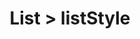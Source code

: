 ---
title: List > listStyle
redirect_to: https://ucfopen.github.io/Obojobo-Docs/releases/v3.4.0/developers/obo_nodes/list_style
---